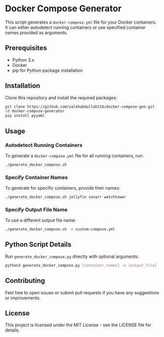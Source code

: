 # Docker Compose Generator

This script generates a `docker-compose.yml` file for your Docker containers. It can either autodetect running containers or use specified container names provided as arguments.

## Prerequisites
- Python 3.x
- Docker
- pip for Python package installation

## Installation
Clone this repository and install the required packages:
```bash
git clone https://github.com/salehabdullah216/docker-compose-gen.git
cd docker-compose-generator
pip install pyyaml
```

## Usage

### Autodetect Running Containers

To generate a `docker-compose.yml` file for all running containers, run:
```bash
./generate_docker_compose.sh
```

### Specify Container Names

To generate for specific containers, provide their names:
```bash
./generate_docker_compose.sh jellyfin sonarr watchtower
```

### Specify Output File Name

To use a different output file name:
```bash
./generate_docker_compose.sh -o custom-compose.yml
```

## Python Script Details
Run `generate_docker_compose.py` directly with optional arguments:
```bash
python3 generate_docker_compose.py [container_names] -o [output_file]
```

## Contributing
Feel free to open issues or submit pull requests if you have any suggestions or improvements.

## License
This project is licensed under the MIT License - see the LICENSE file for details.
